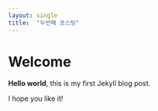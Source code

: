 ```yaml
---
layout: single
title:  "두번째 포스팅"
---
```


# Welcome

**Hello world**, this is my first Jekyll blog post.

I hope you like it!
